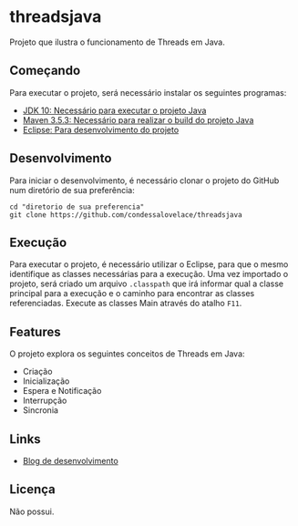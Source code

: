 # threadsjava

Projeto que ilustra o funcionamento de Threads em Java.

## Começando

Para executar o projeto, será necessário instalar os seguintes programas:

- [JDK 10: Necessário para executar o projeto Java](http://www.oracle.com/technetwork/java/javase/downloads/jdk10-downloads-4416644.html)
- [Maven 3.5.3: Necessário para realizar o build do projeto Java](http://mirror.nbtelecom.com.br/apache/maven/maven-3/3.5.3/binaries/apache-maven-3.5.3-bin.zip)
- [Eclipse: Para desenvolvimento do projeto](http://www.eclipse.org/downloads/packages/eclipse-ide-java-ee-developers/oxygen3a)

## Desenvolvimento

Para iniciar o desenvolvimento, é necessário clonar o projeto do GitHub num diretório de sua preferência:

```shell
cd "diretorio de sua preferencia"
git clone https://github.com/condessalovelace/threadsjava
```

## Execução

Para executar o projeto, é necessário utilizar o Eclipse, para que o mesmo identifique as classes necessárias para a execução. Uma vez importado o projeto, será criado um arquivo `.classpath` que irá informar qual a classe principal para a execução e o caminho para encontrar as classes referenciadas. Execute as classes Main através do atalho `F11`.

## Features

O projeto explora os seguintes conceitos de Threads em Java:

- Criação
- Inicialização
- Espera e Notificação
- Interrupção
- Sincronia

## Links

- [Blog de desenvolvimento](https://condessalovelace.blogspot.com)

## Licença

Não possui.

